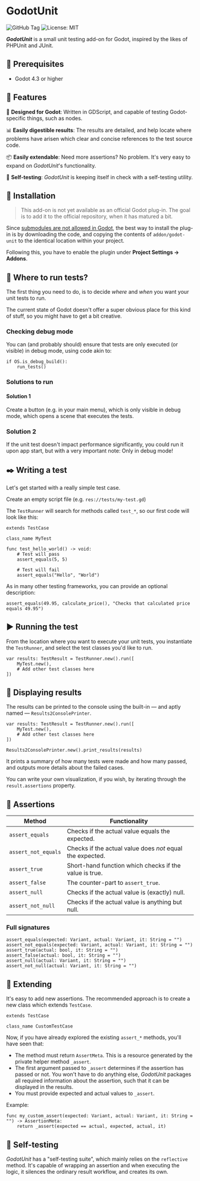 # GodotUnit

![GitHub Tag](https://img.shields.io/github/v/tag/markhj/godot-unit?label=version)
![License: MIT](https://img.shields.io/badge/License-MIT-yellow.svg?label=license)

**_GodotUnit_** is a small unit testing add-on for Godot, inspired by
the likes of PHPUnit and JUnit.

## 💫 Prerequisites

- Godot 4.3 or higher

## 🔖 Features

🎁 **Designed for Godot**: Written in GDScript, and capable of testing Godot-specific
things, such as nodes.

📊 **Easily digestible results**: The results are detailed, and help locate
where problems have arisen which clear and concise references to the test source code.

📦 **Easily extendable**: Need more assertions? No problem. It's very easy to
expand on _GodotUnit_'s functionality.

🔬 **Self-testing**: _GodotUnit_ is keeping itself in check with a self-testing utility.

## 🚀 Installation

> This add-on is not yet available as an official Godot plug-in.
> The goal is to add it to the official repository, when it has matured a bit.

Since
[submodules are not allowed in Godot](https://docs.godotengine.org/en/latest/community/asset_library/submitting_to_assetlib.html#requirements),
the best way to install the plug-in is by downloading the code, and copying the contents
of ``addon/godot-unit`` to the identical location within your project.

Following this, you have to enable the plugin under **Project Settings &rarr; Addons**.

## 🚦 Where to run tests?

The first thing you need to do, is to decide _where_ and _when_ you want
your unit tests to run.

The current state of Godot doesn't offer a super obvious
place for this kind of stuff, so you might have to get a bit creative.

### Checking debug mode

You can (and probably should) ensure that tests are only executed (or visible)
in debug mode, using code akin to:

````gdscript
if OS.is_debug_build():
    run_tests()
````

### Solutions to run

#### Solution 1

Create a button (e.g. in your main menu), which is only visible in
debug mode, which opens a scene that executes the tests.

### Solution 2

If the unit test doesn't impact performance significantly,
you could run it upon app start, but with a very important
note: Only in debug mode!

## ✒️ Writing a test

Let's get started with a really simple test case.

Create an empty script file (e.g. ``res://tests/my-test.gd``)

The ``TestRunner`` will search for methods called ``test_*``, so our
first code will look like this:

````GDScript
extends TestCase

class_name MyTest

func test_hello_world() -> void:
    # Test will pass
    assert_equals(5, 5)
    
    # Test will fail
    assert_equals("Hello", "World")
````

As in many other testing frameworks, you can provide an optional description:

````GDScript
assert_equals(49.95, calculate_price(), "Checks that calculated price equals 49.95")
````

## ▶️ Running the test

From the location where you want to execute your unit tests, you
instantiate the ``TestRunner``, and select the test classes you'd like to run.

````GDScript
var results: TestResult = TestRunner.new().run([
    MyTest.new(),
    # Add other test classes here
])
````

## 📢 Displaying results

The results can be printed to the console using the built-in &mdash; and aptly named
&mdash; ``Results2ConsolePrinter``.

````GDScript
var results: TestResult = TestRunner.new().run([
    MyTest.new(),
    # Add other test classes here
])

Results2ConsolePrinter.new().print_results(results)
````

It prints a summary of how many tests were made and how many passed,
and outputs more details about the failed cases.

You can write your own visualization, if you wish, by iterating through
the ``result.assertions`` property.

## 📜 Assertions

| Method                | Functionality                                             |
|-----------------------|-----------------------------------------------------------|
| ``assert_equals``     | Checks if the actual value equals the expected.           |
| ``assert_not_equals`` | Checks if the actual value does _not_ equal the expected. |
| ``assert_true``       | Short-hand function which checks if the value is true.    |
| ``assert_false``      | The counter-part to ``assert_true``.                      |
| ``assert_null``       | Checks if the actual value is (exactly) null.             |
| ``assert_not_null``   | Checks if the actual value is anything but null.          |

### Full signatures

````GDScript
assert_equals(expected: Variant, actual: Variant, it: String = "")
assert_not_equals(expected: Variant, actual: Variant, it: String = "")
assert_true(actual: bool, it: String = "")
assert_false(actual: bool, it: String = "")
assert_null(actual: Variant, it: String = "")
assert_not_null(actual: Variant, it: String = "")
````

## 🌿 Extending

It's easy to add new assertions. The recommended approach is to create
a new class which extends ``TestCase``.

````GDScript
extends TestCase

class_name CustomTestCase
````

Now, if you have already explored the existing ``assert_*`` methods,
you'll have seen that:

- The method must return ``AssertMeta``. This is a resource generated by
  the private helper method ``_assert``.
- The first argument passed to ``_assert`` determines if the assertion has
  passed or not. You won't have to do anything else, _GodotUnit_ packages
  all required information about the assertion, such that it can be displayed
  in the results.
- You must provide expected and actual values to ``_assert``.

Example:

````GDScript
func my_custom_assert(expected: Variant, actual: Variant, it: String = "") -> AssertionMeta:
	return _assert(expected == actual, expected, actual, it)
````

## 🔬 Self-testing

_GodotUnit_ has a "self-testing suite", which mainly relies on the
``reflective`` method. It's capable of wrapping an assertion and when
executing the logic, it silences the ordinary result workflow, and creates
its own.
